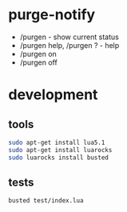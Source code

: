 # purge-notify

* /purgen - show current status
* /purgen help, /purgen ? - help
* /purgen on
* /purgen off

# development
## tools
```bash
sudo apt-get install lua5.1
sudo apt-get install luarocks
sudo luarocks install busted
```
## tests
```bash
busted test/index.lua
```
